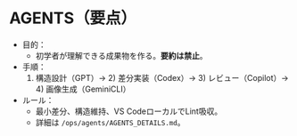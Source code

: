 # AGENTS（要点）

- 目的：
  - 初学者が理解できる成果物を作る。**要約は禁止**。
- 手順：
  1) 構造設計（GPT）→ 2) 差分実装（Codex）→ 3) レビュー（Copilot）→ 4) 画像生成（GeminiCLI）
- ルール：
  - 最小差分、構造維持、VS CodeローカルでLint吸収。
  - 詳細は `/ops/agents/AGENTS_DETAILS.md`。
